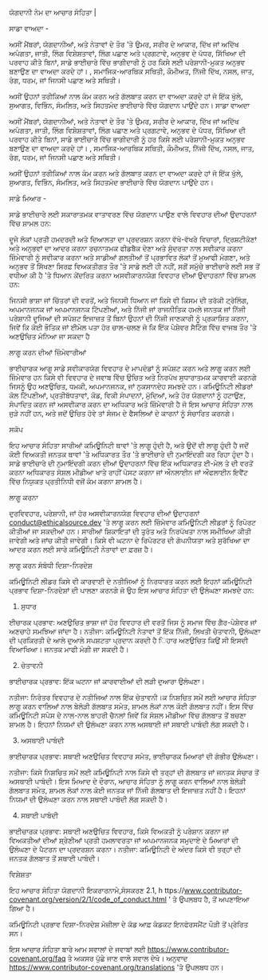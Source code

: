 ਯੋਗਦਾਨੀ ਨੇਮ ਦਾ ਆਚਾਰ ਸੰਹਿਤਾ | 

ਸਾਡਾ ਵਾਅਦਾ - 

ਅਸੀਂ ਮੈਂਬਰਾਂ, ਯੋਗਦਾਨੀਆਂ, ਅਤੇ ਨੇਤਾਵਾਂ ਦੇ ਤੌਰ 'ਤੇ ਉਮਰ, ਸਰੀਰ ਦੇ ਆਕਾਰ, ਦਿੱਖ ਜਾਂ ਅਦਿੱਖ ਅਪੰਗਤਾ, ਜਾਤੀ, ਲਿੰਗ ਵਿਸ਼ੇਸ਼ਤਾਵਾਂ, ਲਿੰਗ ਪਛਾਣ ਅਤੇ ਪ੍ਰਗਟਾਵੇ, ਅਨੁਭਵ ਦੇ ਪੱਧਰ, ਸਿੱਖਿਆ ਦੀ ਪਰਵਾਹ ਕੀਤੇ ਬਿਨਾਂ, ਸਾਡੇ ਭਾਈਚਾਰੇ ਵਿੱਚ ਭਾਗੀਦਾਰੀ ਨੂੰ ਹਰ ਕਿਸੇ ਲਈ ਪਰੇਸ਼ਾਨੀ-ਮੁਕਤ ਅਨੁਭਵ ਬਣਾਉਣ ਦਾ ਵਾਅਦਾ ਕਰਦੇ ਹਾਂ। , ਸਮਾਜਿਕ-ਆਰਥਿਕ ਸਥਿਤੀ, ਕੌਮੀਅਤ, ਨਿੱਜੀ ਦਿੱਖ, ਨਸਲ, ਜਾਤ, ਰੰਗ, ਧਰਮ, ਜਾਂ ਜਿਨਸੀ ਪਛਾਣ ਅਤੇ ਸਥਿਤੀ।

ਅਸੀਂ ਉਹਨਾਂ ਤਰੀਕਿਆਂ ਨਾਲ ਕੰਮ ਕਰਨ ਅਤੇ ਗੱਲਬਾਤ ਕਰਨ ਦਾ ਵਾਅਦਾ ਕਰਦੇ ਹਾਂ ਜੋ ਇੱਕ ਖੁੱਲੇ, ਸੁਆਗਤ, ਵਿਭਿੰਨ, ਸੰਮਲਿਤ, ਅਤੇ ਸਿਹਤਮੰਦ ਭਾਈਚਾਰੇ ਵਿੱਚ ਯੋਗਦਾਨ ਪਾਉਂਦੇ ਹਨ। ਸਾਡਾ ਵਾਅਦਾ

ਅਸੀਂ ਮੈਂਬਰਾਂ, ਯੋਗਦਾਨੀਆਂ, ਅਤੇ ਨੇਤਾਵਾਂ ਦੇ ਤੌਰ 'ਤੇ ਉਮਰ, ਸਰੀਰ ਦੇ ਆਕਾਰ, ਦਿੱਖ ਜਾਂ ਅਦਿੱਖ ਅਪੰਗਤਾ, ਜਾਤੀ, ਲਿੰਗ ਵਿਸ਼ੇਸ਼ਤਾਵਾਂ, ਲਿੰਗ ਪਛਾਣ ਅਤੇ ਪ੍ਰਗਟਾਵੇ, ਅਨੁਭਵ ਦੇ ਪੱਧਰ, ਸਿੱਖਿਆ ਦੀ ਪਰਵਾਹ ਕੀਤੇ ਬਿਨਾਂ, ਸਾਡੇ ਭਾਈਚਾਰੇ ਵਿੱਚ ਭਾਗੀਦਾਰੀ ਨੂੰ ਹਰ ਕਿਸੇ ਲਈ ਪਰੇਸ਼ਾਨੀ-ਮੁਕਤ ਅਨੁਭਵ ਬਣਾਉਣ ਦਾ ਵਾਅਦਾ ਕਰਦੇ ਹਾਂ। , ਸਮਾਜਿਕ-ਆਰਥਿਕ ਸਥਿਤੀ, ਕੌਮੀਅਤ, ਨਿੱਜੀ ਦਿੱਖ, ਨਸਲ, ਜਾਤ, ਰੰਗ, ਧਰਮ, ਜਾਂ ਜਿਨਸੀ ਪਛਾਣ ਅਤੇ ਸਥਿਤੀ।

ਅਸੀਂ ਉਹਨਾਂ ਤਰੀਕਿਆਂ ਨਾਲ ਕੰਮ ਕਰਨ ਅਤੇ ਗੱਲਬਾਤ ਕਰਨ ਦਾ ਵਾਅਦਾ ਕਰਦੇ ਹਾਂ ਜੋ ਇੱਕ ਖੁੱਲੇ, ਸੁਆਗਤ, ਵਿਭਿੰਨ, ਸੰਮਲਿਤ, ਅਤੇ ਸਿਹਤਮੰਦ ਭਾਈਚਾਰੇ ਵਿੱਚ ਯੋਗਦਾਨ ਪਾਉਂਦੇ ਹਨ।

ਸਾਡੇ ਮਿਆਰ -

ਸਾਡੇ ਭਾਈਚਾਰੇ ਲਈ ਸਕਾਰਾਤਮਕ ਵਾਤਾਵਰਣ ਵਿੱਚ ਯੋਗਦਾਨ ਪਾਉਣ ਵਾਲੇ ਵਿਵਹਾਰ ਦੀਆਂ ਉਦਾਹਰਨਾਂ ਵਿੱਚ ਸ਼ਾਮਲ ਹਨ:

ਦੂਜੇ ਲੋਕਾਂ ਪ੍ਰਤੀ ਹਮਦਰਦੀ ਅਤੇ ਦਿਆਲਤਾ ਦਾ ਪ੍ਰਦਰਸ਼ਨ ਕਰਨਾ
ਵੱਖੋ-ਵੱਖਰੇ ਵਿਚਾਰਾਂ, ਦ੍ਰਿਸ਼ਟੀਕੋਣਾਂ ਅਤੇ ਅਨੁਭਵਾਂ ਦਾ ਆਦਰ ਕਰਨਾ
ਰਚਨਾਤਮਕ ਫੀਡਬੈਕ ਦੇਣਾ ਅਤੇ ਸੁੰਦਰਤਾ ਨਾਲ ਸਵੀਕਾਰ ਕਰਨਾ
ਜ਼ਿੰਮੇਵਾਰੀ ਨੂੰ ਸਵੀਕਾਰ ਕਰਨਾ ਅਤੇ ਸਾਡੀਆਂ ਗਲਤੀਆਂ ਤੋਂ ਪ੍ਰਭਾਵਿਤ ਲੋਕਾਂ ਤੋਂ ਮੁਆਫੀ ਮੰਗਣਾ, ਅਤੇ ਅਨੁਭਵ ਤੋਂ ਸਿੱਖਣਾ
ਸਿਰਫ਼ ਵਿਅਕਤੀਗਤ ਤੌਰ 'ਤੇ ਸਾਡੇ ਲਈ ਹੀ ਨਹੀਂ, ਸਗੋਂ ਸਮੁੱਚੇ ਭਾਈਚਾਰੇ ਲਈ ਸਭ ਤੋਂ ਵਧੀਆ ਕੀ ਹੈ 'ਤੇ ਧਿਆਨ ਕੇਂਦਰਿਤ ਕਰਨਾ
ਅਸਵੀਕਾਰਨਯੋਗ ਵਿਵਹਾਰ ਦੀਆਂ ਉਦਾਹਰਨਾਂ ਵਿੱਚ ਸ਼ਾਮਲ ਹਨ:

ਜਿਨਸੀ ਭਾਸ਼ਾ ਜਾਂ ਚਿੱਤਰਾਂ ਦੀ ਵਰਤੋਂ, ਅਤੇ ਜਿਨਸੀ ਧਿਆਨ ਜਾਂ ਕਿਸੇ ਵੀ ਕਿਸਮ ਦੀ ਤਰੱਕੀ
ਟ੍ਰੋਲਿੰਗ, ਅਪਮਾਨਜਨਕ ਜਾਂ ਅਪਮਾਨਜਨਕ ਟਿੱਪਣੀਆਂ, ਅਤੇ ਨਿੱਜੀ ਜਾਂ ਰਾਜਨੀਤਿਕ ਹਮਲੇ
ਜਨਤਕ ਜਾਂ ਨਿੱਜੀ ਪਰੇਸ਼ਾਨੀ
ਦੂਜਿਆਂ ਦੀ ਸਪੱਸ਼ਟ ਇਜਾਜ਼ਤ ਤੋਂ ਬਿਨਾਂ ਉਹਨਾਂ ਦੀ ਨਿੱਜੀ ਜਾਣਕਾਰੀ ਨੂੰ ਪ੍ਰਕਾਸ਼ਿਤ ਕਰਨਾ, ਜਿਵੇਂ ਕਿ ਕੋਈ ਭੌਤਿਕ ਜਾਂ ਈਮੇਲ ਪਤਾ
ਹੋਰ ਚਾਲ-ਚਲਣ ਜੋ ਕਿ ਇੱਕ ਪੇਸ਼ੇਵਰ ਸੈਟਿੰਗ ਵਿੱਚ ਵਾਜਬ ਤੌਰ 'ਤੇ ਅਣਉਚਿਤ ਮੰਨਿਆ ਜਾ ਸਕਦਾ ਹੈ

ਲਾਗੂ ਕਰਨ ਦੀਆਂ ਜ਼ਿੰਮੇਵਾਰੀਆਂ

ਭਾਈਚਾਰਕ ਆਗੂ ਸਾਡੇ ਸਵੀਕਾਰਯੋਗ ਵਿਵਹਾਰ ਦੇ ਮਾਪਦੰਡਾਂ ਨੂੰ ਸਪੱਸ਼ਟ ਕਰਨ ਅਤੇ ਲਾਗੂ ਕਰਨ ਲਈ ਜ਼ਿੰਮੇਵਾਰ ਹਨ 
ਕਿਸੇ ਵੀ ਵਿਵਹਾਰ ਦੇ ਜਵਾਬ ਵਿੱਚ ਉਚਿਤ ਅਤੇ ਨਿਰਪੱਖ ਸੁਧਾਰਾਤਮਕ ਕਾਰਵਾਈ ਕਰਨਗੇ ਜਿਸਨੂੰ ਉਹ ਅਣਉਚਿਤ, ਧਮਕੀ, ਅਪਮਾਨਜਨਕ, ਜਾਂ ਨੁਕਸਾਨਦੇਹ ਸਮਝਦੇ ਹਨ। 
ਕਮਿਊਨਿਟੀ ਲੀਡਰਾਂ ਕੋਲ ਟਿੱਪਣੀਆਂ, ਪ੍ਰਤੀਬੱਧਤਾਵਾਂ, ਕੋਡ, ਵਿਕੀ ਸੰਪਾਦਨਾਂ, ਮੁੱਦਿਆਂ, ਅਤੇ ਹੋਰ ਯੋਗਦਾਨਾਂ ਨੂੰ ਹਟਾਉਣ, ਸੰਪਾਦਿਤ ਕਰਨ ਜਾਂ ਅਸਵੀਕਾਰ ਕਰਨ ਦਾ ਅਧਿਕਾਰ ਅਤੇ ਜ਼ਿੰਮੇਵਾਰੀ ਹੈ
ਜੋ ਇਸ ਆਚਾਰ ਸੰਹਿਤਾ ਨਾਲ ਜੁੜੇ ਨਹੀਂ ਹਨ, ਅਤੇ ਜਦੋਂ ਉਚਿਤ ਹੋਵੇ ਤਾਂ ਸੰਜਮ ਦੇ ਫੈਸਲਿਆਂ ਦੇ ਕਾਰਨਾਂ ਨੂੰ ਸੰਚਾਰਿਤ ਕਰਨਗੇ।

ਸਕੋਪ 

ਇਹ ਆਚਾਰ ਸੰਹਿਤਾ ਸਾਰੀਆਂ ਕਮਿਊਨਿਟੀ ਥਾਵਾਂ 'ਤੇ ਲਾਗੂ ਹੁੰਦੀ ਹੈ, ਅਤੇ ਉਦੋਂ ਵੀ ਲਾਗੂ ਹੁੰਦੀ ਹੈ 
ਜਦੋਂ ਕੋਈ ਵਿਅਕਤੀ ਜਨਤਕ ਥਾਵਾਂ 'ਤੇ ਅਧਿਕਾਰਤ ਤੌਰ 'ਤੇ ਭਾਈਚਾਰੇ ਦੀ ਨੁਮਾਇੰਦਗੀ ਕਰ ਰਿਹਾ ਹੁੰਦਾ ਹੈ। 
ਸਾਡੇ ਭਾਈਚਾਰੇ ਦੀ ਨੁਮਾਇੰਦਗੀ ਕਰਨ ਦੀਆਂ ਉਦਾਹਰਨਾਂ ਵਿੱਚ ਇੱਕ ਅਧਿਕਾਰਤ ਈ-ਮੇਲ ਤੇ ਦੀ ਵਰਤੋਂ ਕਰਨਾ ਅਧਿਕਾਰਤ ਸੋਸ਼ਲ ਮੀਡੀਆ ਖਾਤੇ ਰਾਹੀਂ ਪੋਸਟ ਕਰਨਾ 
ਜਾਂ ਔਨਲਾਈਨ ਜਾਂ ਔਫਲਾਈਨ ਇਵੈਂਟ ਵਿੱਚ ਨਿਯੁਕਤ ਪ੍ਰਤੀਨਿਧੀ ਵਜੋਂ ਕੰਮ ਕਰਨਾ ਸ਼ਾਮਲ ਹੈ।

ਲਾਗੂ ਕਰਨਾ

ਦੁਰਵਿਵਹਾਰ, ਪਰੇਸ਼ਾਨੀ, ਜਾਂ ਹੋਰ ਅਸਵੀਕਾਰਨਯੋਗ ਵਿਵਹਾਰ ਦੀਆਂ ਉਦਾਹਰਨਾਂ conduct@ethicalsource.dev 'ਤੇ ਲਾਗੂ ਕਰਨ ਲਈ
ਜ਼ਿੰਮੇਵਾਰ ਕਮਿਊਨਿਟੀ ਲੀਡਰਾਂ ਨੂੰ ਰਿਪੋਰਟ ਕੀਤੀਆਂ ਜਾ ਸਕਦੀਆਂ ਹਨ। ਸਾਰੀਆਂ ਸ਼ਿਕਾਇਤਾਂ ਦੀ ਤੁਰੰਤ ਅਤੇ ਨਿਰਪੱਖਤਾ ਨਾਲ ਸਮੀਖਿਆ ਕੀਤੀ ਜਾਵੇਗੀ ਅਤੇ ਜਾਂਚ ਕੀਤੀ ਜਾਵੇਗੀ।
ਕਿਸੇ ਵੀ ਘਟਨਾ ਦੇ ਰਿਪੋਰਟਰ ਦੀ ਗੋਪਨੀਯਤਾ ਅਤੇ ਸੁਰੱਖਿਆ ਦਾ ਆਦਰ ਕਰਨ ਲਈ ਸਾਰੇ ਕਮਿਊਨਿਟੀ ਨੇਤਾਵਾਂ ਦਾ ਫ਼ਰਜ਼ ਹੈ।

ਲਾਗੂ ਕਰਨ ਸੰਬੰਧੀ ਦਿਸ਼ਾ-ਨਿਰਦੇਸ਼

ਕਮਿਊਨਿਟੀ ਲੀਡਰ ਕਿਸੇ ਵੀ ਕਾਰਵਾਈ ਦੇ ਨਤੀਜਿਆਂ ਨੂੰ ਨਿਰਧਾਰਤ ਕਰਨ ਲਈ ਇਹਨਾਂ ਕਮਿਊਨਿਟੀ ਪ੍ਰਭਾਵ ਦਿਸ਼ਾ-ਨਿਰਦੇਸ਼ਾਂ ਦੀ
ਪਾਲਣਾ ਕਰਨਗੇ ਜੋ ਉਹ ਇਸ ਆਚਾਰ ਸੰਹਿਤਾ ਦੀ ਉਲੰਘਣਾ ਸਮਝਦੇ ਹਨ:

1. ਸੁਧਾਰ

ਈਚਾਰਕ ਪ੍ਰਭਾਵ: ਅਣਉਚਿਤ ਭਾਸ਼ਾ ਜਾਂ ਹੋਰ ਵਿਵਹਾਰ ਦੀ ਵਰਤੋਂ ਜਿਸ ਨੂੰ ਸਮਾਜ ਵਿੱਚ ਗੈਰ-ਪੇਸ਼ੇਵਰ ਜਾਂ ਅਣਚਾਹੇ ਸਮਝਿਆ ਜਾਂਦਾ ਹੈ।
ਨਤੀਜਾ: ਕਮਿਊਨਿਟੀ ਨੇਤਾਵਾਂ ਤੋਂ ਇੱਕ ਨਿੱਜੀ, ਲਿਖਤੀ ਚੇਤਾਵਨੀ, ਉਲੰਘਣਾ ਦੀ ਪ੍ਰਕਿਰਤੀ ਦੇ ਆਲੇ ਦੁਆਲੇ ਸਪਸ਼ਟਤਾ ਪ੍ਰਦਾਨ ਕਰਦੀ ਹੈ 
ਿਹਾਰ ਅਣਉਚਿਤ ਕਿਉਂ ਸੀ ਇਸਦੀ ਵਿਆਖਿਆ। ਜਨਤਕ ਮਾਫੀ ਮੰਗੀ ਜਾ ਸਕਦੀ ਹੈ।

2. ਚੇਤਾਵਨੀ

ਭਾਈਚਾਰਕ ਪ੍ਰਭਾਵ: ਇੱਕ ਘਟਨਾ ਜਾਂ ਕਾਰਵਾਈਆਂ ਦੀ ਲੜੀ ਦੁਆਰਾ ਉਲੰਘਣਾ।

ਨਤੀਜਾ: ਨਿਰੰਤਰ ਵਿਵਹਾਰ ਦੇ ਨਤੀਜਿਆਂ ਨਾਲ ਇੱਕ ਚੇਤਾਵਨੀ।ਕ ਨਿਸ਼ਚਿਤ ਸਮੇਂ ਲਈ ਆਚਾਰ ਸੰਹਿਤਾ 
ਲਾਗੂ ਕਰਨ ਵਾਲਿਆਂ ਨਾਲ ਬੇਲੋੜੀ ਗੱਲਬਾਤ ਸਮੇਤ, ਸ਼ਾਮਲ ਲੋਕਾਂ ਨਾਲ ਕੋਈ ਗੱਲਬਾਤ ਨਹੀਂ।
ਇਸ ਵਿੱਚ ਕਮਿਊਨਿਟੀ ਸਪੇਸ ਦੇ ਨਾਲ-ਨਾਲ ਬਾਹਰੀ ਚੈਨਲਾਂ ਜਿਵੇਂ ਕਿ ਸੋਸ਼ਲ ਮੀਡੀਆ ਵਿੱਚ ਗੱਲਬਾਤ ਤੋਂ
ਬਚਣਾ ਸ਼ਾਮਲ ਹੈ। ਇਹਨਾਂ ਨਿਯਮਾਂ ਦੀ ਉਲੰਘਣਾ ਕਰਨ ਨਾਲ ਅਸਥਾਈ ਜਾਂ ਸਥਾਈ ਪਾਬੰਦੀ ਲੱਗ ਸਕਦੀ ਹੈ।

3. ਅਸਥਾਈ ਪਾਬੰਦੀ

ਭਾਈਚਾਰਕ ਪ੍ਰਭਾਵ: ਸਥਾਈ ਅਣਉਚਿਤ ਵਿਵਹਾਰ ਸਮੇਤ, ਭਾਈਚਾਰਕ ਮਿਆਰਾਂ ਦੀ ਗੰਭੀਰ ਉਲੰਘਣਾ।

ਨਤੀਜਾ: ਕਿਸੇ ਨਿਸ਼ਚਿਤ ਸਮੇਂ ਲਈ ਕਮਿਊਨਿਟੀ ਨਾਲ ਕਿਸੇ ਵੀ ਤਰ੍ਹਾਂ ਦੀ ਗੱਲਬਾਤ ਜਾਂ ਜਨਤਕ ਸੰਚਾਰ ਤੋਂ ਅਸਥਾਈ ਪਾਬੰਦੀ। 
ਇਸ ਮਿਆਦ ਦੇ ਦੌਰਾਨ, ਆਚਾਰ ਸੰਹਿਤਾ ਨੂੰ ਲਾਗੂ ਕਰਨ ਵਾਲਿਆਂ ਨਾਲ ਬੇਲੋੜੀ ਗੱਲਬਾਤ ਸਮੇਤ, ਸ਼ਾਮਲ ਲੋਕਾਂ ਨਾਲ ਕੋਈ 
ਜਨਤਕ ਜਾਂ ਨਿੱਜੀ ਗੱਲਬਾਤ ਦੀ ਇਜਾਜ਼ਤ ਨਹੀਂ ਹੈ। ਇਹਨਾਂ ਨਿਯਮਾਂ ਦੀ ਉਲੰਘਣਾ ਕਰਨ ਨਾਲ ਸਥਾਈ ਪਾਬੰਦੀ ਲੱਗ ਸਕਦੀ ਹੈ।

4. ਸਥਾਈ ਪਾਬੰਦੀ

ਭਾਈਚਾਰਕ ਪ੍ਰਭਾਵ: ਸਥਾਈ ਅਣਉਚਿਤ ਵਿਵਹਾਰ, ਕਿਸੇ ਵਿਅਕਤੀ ਨੂੰ ਪਰੇਸ਼ਾਨ ਕਰਨਾ ਜਾਂ ਵਿਅਕਤੀਆਂ ਦੀਆਂ
ਸ਼੍ਰੇਣੀਆਂ ਪ੍ਰਤੀ ਹਮਲਾਵਰਤਾ ਜਾਂ ਅਪਮਾਨਜਨਕ ਸਮੁਦਾਏ ਦੇ ਮਿਆਰਾਂ ਦੀ ਉਲੰਘਣਾ ਦੇ ਪੈਟਰਨ ਦਾ ਪ੍ਰਦਰਸ਼ਨ ਕਰਨਾ।
ਨਤੀਜਾ: ਕਮਿਊਨਿਟੀ ਦੇ ਅੰਦਰ ਕਿਸੇ ਵੀ ਤਰ੍ਹਾਂ ਦੀ ਜਨਤਕ ਗੱਲਬਾਤ ਤੋਂ ਸਥਾਈ ਪਾਬੰਦੀ।

ਵਿਸ਼ੇਸ਼ਤਾ 

ਇਹ ਆਚਾਰ ਸੰਹਿਤਾ ਯੋਗਦਾਨੀ ਇਕਰਾਰਨਾਮੇ,ਸੰਸਕਰਣ 2.1, h
ttps://www.contributor-covenant.org/version/2/1/code_of_conduct.html '
ਤੇ ਉਪਲਬਧ ਹੈ, ਤੋਂ ਅਪਣਾਇਆ ਗਿਆ ਹੈ।

ਕਮਿਊਨਿਟੀ ਪ੍ਰਭਾਵ ਦਿਸ਼ਾ-ਨਿਰਦੇਸ਼ ਮੋਜ਼ੀਲਾ ਦੇ ਕੋਡ ਆਫ਼ ਕੰਡਕਟ ਇਨਫੋਰਸਮੈਂਟ ਪੌੜੀ ਤੋਂ ਪ੍ਰੇਰਿਤ ਸਨ।

ਇਸ ਆਚਾਰ ਸੰਹਿਤਾ ਬਾਰੇ ਆਮ ਸਵਾਲਾਂ ਦੇ ਜਵਾਬਾਂ ਲਈ  https://www.contributor-covenant.org/faq
ਤੇ ਅਕਸਰ ਪੁੱਛੇ ਜਾਣ ਵਾਲੇ ਸਵਾਲ ਦੇਖੋ। ਅਨੁਵਾਦ https://www.contributor-covenant.org/translations 'ਤੇ ਉਪਲਬਧ ਹਨ।



